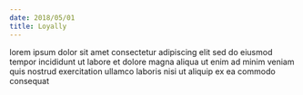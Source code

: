 ```yaml
---
date: 2018/05/01
title: Loyally
---
```


lorem ipsum dolor sit amet consectetur adipiscing elit sed do eiusmod tempor incididunt ut labore et dolore magna aliqua
ut enim ad minim veniam quis nostrud exercitation ullamco laboris nisi ut aliquip ex ea commodo consequat
